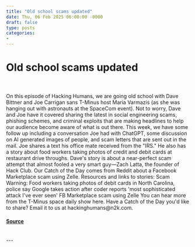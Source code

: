 ```yaml
---
title: "Old school scams updated"
date: Thu, 06 Feb 2025 06:00:00 -0000
draft: false
type: posts
categories: 
- 
---
```

# Old school scams updated

<br/>

<br/>
On this episode of Hacking Humans, we are going old school with Dave Bittner and Joe Carrigan sans T-Minus host Maria Varmazis (as she was hanging out with astronauts at the SpaceCom event). Not to worry, Dave and Joe have it covered sharing the latest in social engineering scams, phishing schemes, and criminal exploits that are making headlines to help our audience become aware of what is out there. This week, we have some follow up including a conversation Joe had with ChatGPT, some discussion on AI generated images of people, and scam letters that are sent out in the mail. Joe shares a text his office mate received from the "IRS." He also has a story about food workers taking photos of credit and debit cards at restaurant drive throughs. Dave's story is about a near-perfect scam attempt that almost fooled a very smart guy—Zach Latta, the founder of Hack Club. Our Catch of the Day comes from Reddit about a Facebook Marketplace scam using Zelle. Resources and links to stories: Scam Warning: Food workers taking photos of debit cards in North Carolina, police say Google takes action after coder reports 'most sophisticated attack I've ever seen' FB Marketplace scam using Zelle You can hear more from the T-Minus space daily show here. Have a Catch of the Day you'd like to share? Email it to us at hackinghumans@n2k.com.

#### [Source](https://thecyberwire.com/podcasts/hacking-humans/324/notes)

<br/>
---
